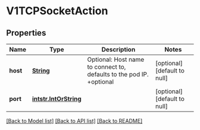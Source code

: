 # V1TCPSocketAction
## Properties

Name | Type | Description | Notes
------------ | ------------- | ------------- | -------------
**host** | [**String**](string.md) | Optional: Host name to connect to, defaults to the pod IP. +optional | [optional] [default to null]
**port** | [**intstr.IntOrString**](intstr.IntOrString.md) |  | [optional] [default to null]

[[Back to Model list]](../README.md#documentation-for-models) [[Back to API list]](../README.md#documentation-for-api-endpoints) [[Back to README]](../README.md)

